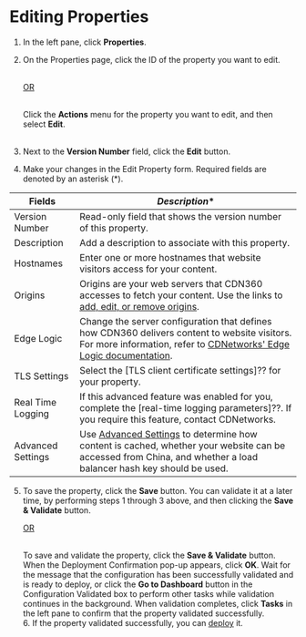 
# Editing Properties

1. In the left pane, click **Properties**.
2. On the Properties page, click the ID of the property you want to edit.
    
    <br><u>OR</u><br><br>

    Click the **Actions** menu for the property you want to edit, and then select **Edit**.<br><br>
3. Next to the **Version Number** field, click the **Edit** button.
4. Make your changes in the Edit Property form. Required fields are denoted by an asterisk (\*).

| **Fields**     | *Description**                                                |
| -------------- | --------------------------------------------------------------|
| Version Number | Read-only field that shows the version number of this property.                                                                        |
| Description    | Add a description to associate with this property.            |
| Hostnames      | Enter one or more hostnames that website visitors access for your content.                                                                    |
| Origins        | Origins are your web servers that CDN360 accesses to fetch your content. Use the links to [add, edit, or remove origins](</docs/portal/properties/managing-origins.md>).                                                |
| Edge Logic     | Change the server configuration that defines how CDN360 delivers content to website visitors. For more information, refer to [CDNetworks' Edge Logic documentation](</docs/edge-logic/intro.md>).                          |
| TLS Settings   | Select the [TLS client certificate settings]?? for your property.                                                                        |
| Real Time Logging | If this advanced feature was enabled for you, complete the [real-time logging parameters]??. If you require this feature, contact CDNetworks.|
| Advanced Settings | Use [Advanced Settings](</docs/portal/properties/advanced-settings.md>) to determine how content is cached, whether your website can be accessed from China, and whether a load balancer hash key should be used.                                                                             

5. To save the property, click the **Save** button. You can validate it at a later time, by performing steps 1 through 3 above, and then clicking the **Save & Validate** button.<br>

<ul><u>OR</u><br><br>

To save and validate the property, click the **Save & Validate** button. When the Deployment Confirmation pop-up appears, click **OK**. Wait for the message that the configuration has been successfully validated and is ready to deploy, or click the **Go to Dashboard** button in the Configuration Validated box to perform other tasks while validation continues in the background. When validation completes, click **Tasks** in the left pane to confirm that the property validated successfully.<br>
6. If the property validated successfully, you can [deploy](</docs/portal/properties/deploying-property.md>) it.
